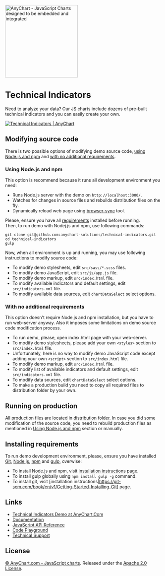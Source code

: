 [<img src="https://cdn.anychart.com/images/logo-transparent-segoe.png?2" width="234px" alt="AnyChart - JavaScript Charts designed to be embedded and integrated">](https://www.anychart.com)

# Technical Indicators
Need to analyze your data? Our JS charts include dozens of pre-built technical indicators
and you can easily create your own.

[<img src="https://static.anychart.com/images/github/technical-indicators.png" alt="Technical Indicators | AnyChart">](https://anychart.com/solutions/technical-indicators/)

## Modifying source code
There is two possible options of modifying demo source code, [using Node.js and npm](#using-node.js-and-npm)
and [with no additional requirements](#with-no-additional-requirements).

### Using Node.js and npm
This option is recommend because it runs all development environment you need:
* Runs Node.js server with the demo on `http://localhost:3000/`.
* Watches for changes in source files and rebuilds distribution files on the fly.
* Dynamically reload web page using [browser-sync](https://www.browsersync.io/) tool.

Please, ensure you have all [requirements](#installing-requirements) installed before running.  
Then, to run demo with Nodej.js and npm, use following commands:
```
git clone git@github.com:anychart-solutions/technical-indicators.git
cd technical-indicators
gulp
```

Now, when all environment is up and running, you may use following instructions to modify source code:
* To modify demo stylesheets, edit `src/sass/*.scss` files.
* To modify demo JavaScript, edit `src/js/app.js` file.
* To modify demo markup, edit `src/index.html` file.
* To modify available indicators and default settings, edit `src/indicators.xml` file.
* To modify available data sources, edit `chartDataSelect` select options.

### With no additional requirements
This option doesn't require Node.js and npm installation, but you have to run web-server anyway.
Also it imposes some limitations on demo source code modification process.
* To run demo, please, open index.html page with your web-server.
* To modify demo stylesheets, please add your own `<styles>` section to `src/index.html` file.
* Unfortunately, here is no way to modify demo JavaScript code except adding your own `<script>` section to `src/index.html` file.
* To modify demo markup, edit `src/index.html` file.
* To modify list of available indicators and default settings, edit `src/indicators.xml` file.
* To modify data sources, edit `chartDataSelect` select options.
* To make a production build you need to copy all required files to distribution folder by your own.

## Running on production
All production files are located in [distribution](https://github.com/anychart-solutions/technical-indicators/tree/master/dist) folder.
In case you did some modification of the source code, you need to rebuild production files as mentioned in [Using Node.js and npm](#using-node.js-and-npm) section or manually.

## Installing requirements
To run demo development environment, please, ensure you have installed [Git](https://git-scm.com/), [Node.js](https://nodejs.org/), [npm](https://www.npmjs.com/) and [gulp](http://gulpjs.com/), overwise:
* To install Node.js and npm, visit [installation instructions](https://docs.npmjs.com/getting-started/installing-node) page.
* To install gulp globally using `npm install gulp -g` command.
* To install git, visit [installation instructions|https://git-scm.com/book/en/v1/Getting-Started-Installing-Git] page.

## Links
* [Technical Indicators Demo at AnyChart.Com](https://www.anychart.com/solutions/technical-indicators/)
* [Documentation](https://docs.anychart.com)
* [JavaScript API Reference](https://api.anychart.com)
* [Code Playground](https://playground.anychart.com)
* [Technical Support](https://anychart.com/support)

## License
[© AnyChart.com - JavaScript charts](https://www.anychart.com). Released under the [Apache 2.0 License](https://github.com/anychart-solutions/technical-indicators/blob/master/LICENSE).
